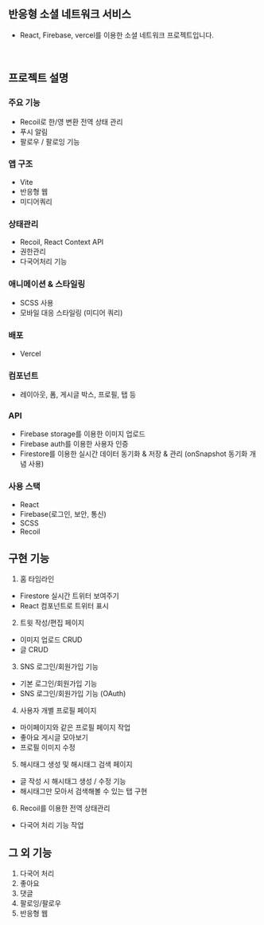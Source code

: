 ## 반응형 소셜 네트워크 서비스

- React, Firebase, vercel를 이용한 소셜 네트워크 프로젝트입니다.

<br />

## 프로젝트 설명

### 주요 기능

- Recoil로 한/영 변환 전역 상태 관리
- 푸시 알림
- 팔로우 / 팔로잉 기능

### 앱 구조

- Vite
- 반응형 웹
- 미디어쿼리

### 상태관리

- Recoil, React Context API
- 권한관리
- 다국어처리 기능

### 애니메이션 & 스타일링

- SCSS 사용
- 모바일 대응 스타일링 (미디어 쿼리)

### 배포

- Vercel

### 컴포넌트

- 레이아웃, 폼, 게시글 박스, 프로필, 탭 등

### API

- Firebase storage를 이용한 이미지 업로드
- Firebase auth를 이용한 사용자 인증
- Firestore를 이용한 실시간 데이터 동기화 & 저장 & 관리 (onSnapshot 동기화 개념 사용)

### 사용 스택

- React
- Firebase(로그인, 보안, 통신)
- SCSS
- Recoil

## 구현 기능

1. 홈 타임라인
- Firestore 실시간 트위터 보여주기
- React 컴포넌트로 트위터 표시

2. 트윗 작성/편집 페이지
- 이미지 업로드 CRUD
- 글 CRUD

3. SNS 로그인/회원가입 기능
- 기본 로그인/회원가입 기능
- SNS 로그인/회원가입 기능 (OAuth)

4. 사용자 개별 프로필 페이지
- 마이페이지와 같은 프로필 페이지 작업
- 좋아요 게시글 모아보기
- 프로필 이미지 수정

5. 해시태그 생성 및 해시태그 검색 페이지
- 글 작성 시 해시태그 생성 / 수정 기능
- 해시태그만 모아서 검색해볼 수 있는 탭 구현

6. Recoil를 이용한 전역 상태관리
- 다국어 처리 기능 작업


## 그 외 기능

1. 다국어 처리
2. 좋아요
3. 댓글
4. 팔로잉/팔로우
5. 반응형 웹
